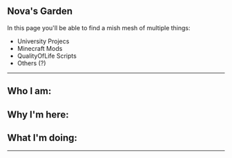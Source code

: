 ## Nova's Garden
In this page you'll be able to find a mish mesh of multiple things:
- University Projecs
- Minecraft Mods
- QualityOfLife Scripts
- Others (?)
---
## Who I am:

## Why I'm here:

## What I'm doing:
---

